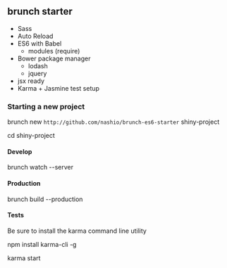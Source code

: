 ## brunch starter
+ Sass
+ Auto Reload
+ ES6 with Babel
    - modules (require)
+ Bower package manager
    - lodash
    - jquery
+ jsx ready
+ Karma + Jasmine test setup


### Starting a new project


brunch new `http://github.com/nashio/brunch-es6-starter` shiny-project

cd shiny-project

#### Develop
brunch watch --server

#### Production
brunch build --production


#### Tests

Be sure to install the karma command line utility

npm install karma-cli -g

karma start
